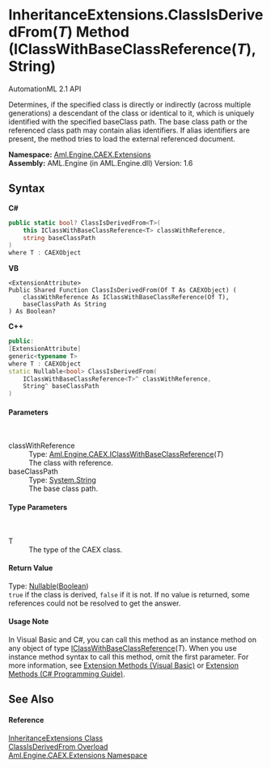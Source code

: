 # InheritanceExtensions.ClassIsDerivedFrom(*T*) Method (IClassWithBaseClassReference(*T*), String)
AutomationML 2.1 API 

Determines, if the specified class is directly or indirectly (across multiple generations) a descendant of the class or identical to it, which is uniquely identified with the specified baseClass path. The base class path or the referenced class path may contain alias identifiers. If alias identifiers are present, the method tries to load the external referenced document.

**Namespace:**&nbsp;<a href="N_Aml_Engine_CAEX_Extensions">Aml.Engine.CAEX.Extensions</a><br />**Assembly:**&nbsp;AML.Engine (in AML.Engine.dll) Version: 1.6

## Syntax

**C#**<br />
``` C#
public static bool? ClassIsDerivedFrom<T>(
	this IClassWithBaseClassReference<T> classWithReference,
	string baseClassPath
)
where T : CAEXObject

```

**VB**<br />
``` VB
<ExtensionAttribute>
Public Shared Function ClassIsDerivedFrom(Of T As CAEXObject) ( 
	classWithReference As IClassWithBaseClassReference(Of T),
	baseClassPath As String
) As Boolean?
```

**C++**<br />
``` C++
public:
[ExtensionAttribute]
generic<typename T>
where T : CAEXObject
static Nullable<bool> ClassIsDerivedFrom(
	IClassWithBaseClassReference<T>^ classWithReference, 
	String^ baseClassPath
)
```


#### Parameters
&nbsp;<dl><dt>classWithReference</dt><dd>Type: <a href="T_Aml_Engine_CAEX_IClassWithBaseClassReference_1">Aml.Engine.CAEX.IClassWithBaseClassReference</a>(*T*)<br />The class with reference.</dd><dt>baseClassPath</dt><dd>Type: <a href="https://docs.microsoft.com/dotnet/api/system.string" target="_parent" rel="noopener noreferrer">System.String</a><br />The base class path.</dd></dl>

#### Type Parameters
&nbsp;<dl><dt>T</dt><dd>The type of the CAEX class.</dd></dl>

#### Return Value
Type: <a href="https://docs.microsoft.com/dotnet/api/system.nullable-1" target="_parent" rel="noopener noreferrer">Nullable</a>(<a href="https://docs.microsoft.com/dotnet/api/system.boolean" target="_parent" rel="noopener noreferrer">Boolean</a>)<br />`true` if the class is derived, `false` if it is not. If no value is returned, some references could not be resolved to get the answer.

#### Usage Note
In Visual Basic and C#, you can call this method as an instance method on any object of type <a href="T_Aml_Engine_CAEX_IClassWithBaseClassReference_1">IClassWithBaseClassReference</a>(*T*). When you use instance method syntax to call this method, omit the first parameter. For more information, see <a href="https://docs.microsoft.com/dotnet/visual-basic/programming-guide/language-features/procedures/extension-methods" target="_blank" rel="noopener noreferrer">Extension Methods (Visual Basic)</a> or <a href="https://docs.microsoft.com/dotnet/csharp/programming-guide/classes-and-structs/extension-methods" target="_blank" rel="noopener noreferrer">Extension Methods (C# Programming Guide)</a>.

## See Also


#### Reference
<a href="T_Aml_Engine_CAEX_Extensions_InheritanceExtensions">InheritanceExtensions Class</a><br /><a href="Overload_Aml_Engine_CAEX_Extensions_InheritanceExtensions_ClassIsDerivedFrom">ClassIsDerivedFrom Overload</a><br /><a href="N_Aml_Engine_CAEX_Extensions">Aml.Engine.CAEX.Extensions Namespace</a><br />